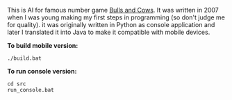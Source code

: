 This is AI for famous number game [Bulls and Cows](https://en.wikipedia.org/wiki/Bulls_and_Cows).
It was written in 2007 when I was young making my first steps in programming (so don't judge me for quality).
it was originally written in Python as console application and later I translated it into Java to make it compatible with mobile devices.

**To build mobile version:**
```
./build.bat
```

**To run console version:**
```
cd src
run_console.bat
```
